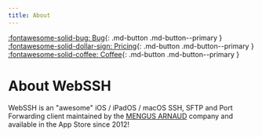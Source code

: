 ```yaml
---
title: About
---
```


[:fontawesome-solid-bug: Bug](https://github.com/isontheline/pro.webssh.net/issues/new?assignees=&labels=&template=bug_report.md&title=){: .md-button .md-button--primary }
[:fontawesome-solid-dollar-sign: Pricing](/documentation/pricing/){: .md-button .md-button--primary }
[:fontawesome-solid-coffee: Coffee](https://www.buymeacoffee.com/arnaud.mengus){: .md-button .md-button--primary }

# About WebSSH
WebSSH is an "awesome" iOS / iPadOS / macOS SSH, SFTP and Port Forwarding client maintained by the [MENGUS ARNAUD](/documentation/legal/company-behind-webssh/) company and available in the App Store since 2012!
